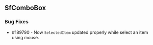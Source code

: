 ## SfComboBox

### Bug Fixes

* \#189790 - Now `SelectedItem` updated properly while select an item using mouse.